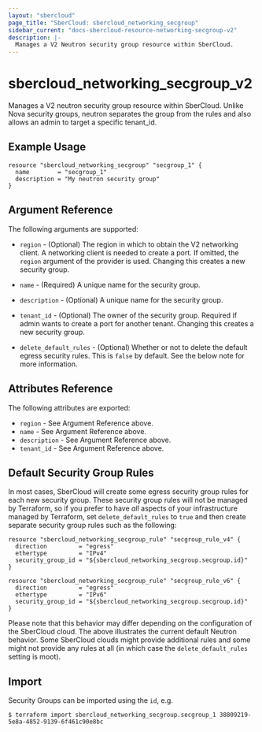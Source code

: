 ```yaml
---
layout: "sbercloud"
page_title: "SberCloud: sbercloud_networking_secgroup"
sidebar_current: "docs-sbercloud-resource-networking-secgroup-v2"
description: |-
  Manages a V2 Neutron security group resource within SberCloud.
---
```


# sbercloud\_networking\_secgroup_v2

Manages a V2 neutron security group resource within SberCloud.
Unlike Nova security groups, neutron separates the group from the rules
and also allows an admin to target a specific tenant_id.

## Example Usage

```hcl
resource "sbercloud_networking_secgroup" "secgroup_1" {
  name        = "secgroup_1"
  description = "My neutron security group"
}
```

## Argument Reference

The following arguments are supported:

* `region` - (Optional) The region in which to obtain the V2 networking client.
    A networking client is needed to create a port. If omitted, the
    `region` argument of the provider is used. Changing this creates a new
    security group.

* `name` - (Required) A unique name for the security group.

* `description` - (Optional) A unique name for the security group.

* `tenant_id` - (Optional) The owner of the security group. Required if admin
    wants to create a port for another tenant. Changing this creates a new
    security group.

* `delete_default_rules` - (Optional) Whether or not to delete the default
    egress security rules. This is `false` by default. See the below note
    for more information.

## Attributes Reference

The following attributes are exported:

* `region` - See Argument Reference above.
* `name` - See Argument Reference above.
* `description` - See Argument Reference above.
* `tenant_id` - See Argument Reference above.

## Default Security Group Rules

In most cases, SberCloud will create some egress security group rules for each
new security group. These security group rules will not be managed by
Terraform, so if you prefer to have *all* aspects of your infrastructure
managed by Terraform, set `delete_default_rules` to `true` and then create
separate security group rules such as the following:

```hcl
resource "sbercloud_networking_secgroup_rule" "secgroup_rule_v4" {
  direction         = "egress"
  ethertype         = "IPv4"
  security_group_id = "${sbercloud_networking_secgroup.secgroup.id}"
}

resource "sbercloud_networking_secgroup_rule" "secgroup_rule_v6" {
  direction         = "egress"
  ethertype         = "IPv6"
  security_group_id = "${sbercloud_networking_secgroup.secgroup.id}"
}
```

Please note that this behavior may differ depending on the configuration of
the SberCloud cloud. The above illustrates the current default Neutron
behavior. Some SberCloud clouds might provide additional rules and some might
not provide any rules at all (in which case the `delete_default_rules` setting
is moot).

## Import

Security Groups can be imported using the `id`, e.g.

```
$ terraform import sbercloud_networking_secgroup.secgroup_1 38809219-5e8a-4852-9139-6f461c90e8bc
```
